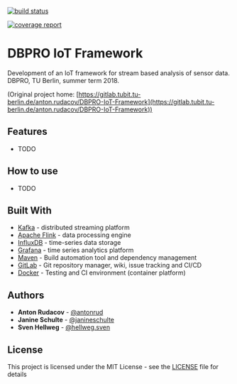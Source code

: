 [![build status](https://gitlab.tubit.tu-berlin.de/anton.rudacov/DBPRO-IoT-Framework/badges/dev/build.svg)](https://gitlab.tubit.tu-berlin.de/anton.rudacov/DBPRO-IoT-Framework/commits/dev)  

[![coverage report](https://gitlab.tubit.tu-berlin.de/anton.rudacov/DBPRO-IoT-Framework/badges/dev/coverage.svg)](https://gitlab.tubit.tu-berlin.de/anton.rudacov/DBPRO-IoT-Framework/commits/dev)


# DBPRO IoT Framework

Development of an IoT framework for stream based analysis of sensor data. DBPRO, TU Berlin, summer term 2018.

(Original project home: [https://gitlab.tubit.tu-berlin.de/anton.rudacov/DBPRO-IoT-Framework](https://gitlab.tubit.tu-berlin.de/anton.rudacov/DBPRO-IoT-Framework))
 
  
## Features

* TODO
 
 
## How to use

* TODO
 
 
## Built With

* [Kafka](https://kafka.apache.org/) - distributed streaming platform
* [Apache Flink](https://ci.apache.org/projects/flink/flink-docs-stable/) - data processing engine
* [InfluxDB](https://www.influxdata.com/) - time-series data storage
* [Grafana](https://grafana.com/) - time series analytics platform
* [Maven](https://maven.apache.org/) - Build automation tool and dependency management
* [GitLab](https://about.gitlab.com/) - Git repository manager, wiki, issue tracking and CI/CD
* [Docker](https://www.docker.com/) - Testing and CI environment (container platform)
 
## Authors

* **Anton Rudacov** - [@antonrud](https://github.com/antonrud)
* **Janine Schulte** - [@janineschulte](https://gitlab.tubit.tu-berlin.de/janineschulte)
* **Sven Hellweg** - [@hellweg.sven](https://gitlab.tubit.tu-berlin.de/hellweg.sven)
 
 
## License

This project is licensed under the MIT License - see the [LICENSE](LICENSE) file for details